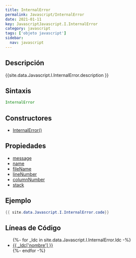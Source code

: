 ```yaml
---
title: InternalError
permalink: Javascript/InternalError
date: 2021-01-11
key: JavascriptJavascript.I.InternalError
category: javascript
tags: ['objeto javascript']
sidebar: 
  nav: javascript
---
```


## Descripción
{{site.data.Javascript.I.InternalError.description }}

## Sintaxis
~~~javascript
InternalError
~~~

## Constructores
* [InternalError()](/javascript/InternalError/InternalError/)

## Propiedades
* [message](/javascript/InternalError/message)
* [name](/javascript/InternalError/name)
* [fileName](/javascript/InternalError/fileName)
* [lineNumber](/javascript/InternalError/lineNumber)
* [columnNumber](/javascript/InternalError/columnNumber)
* [stack](/javascript/InternalError/stack)

## Ejemplo
~~~java
{{ site.data.Javascript.I.InternalError.code}}
~~~

## Líneas de Código
<ul>
{%- for _ldc in site.data.Javascript.I.InternalError.ldc -%}
   <li>
       <a href="{{_ldc['url'] }}">{{ _ldc['nombre'] }}</a>
   </li>
{%- endfor -%}
</ul>
